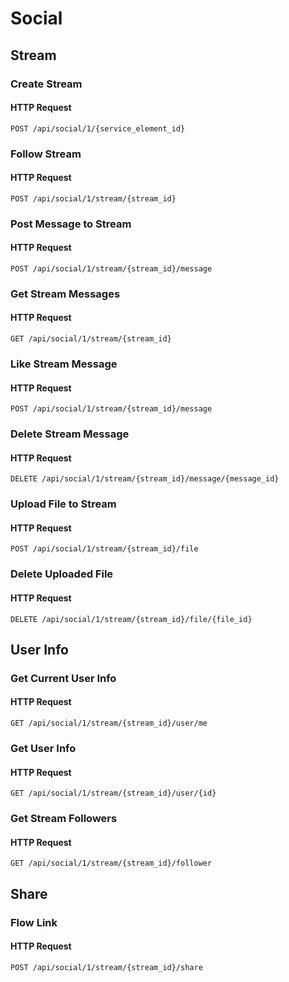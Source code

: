 # Social

## Stream

### Create Stream

#### HTTP Request

`POST /api/social/1/{service_element_id}`

### Follow Stream

#### HTTP Request

`POST /api/social/1/stream/{stream_id}`

### Post Message to Stream

#### HTTP Request

`POST /api/social/1/stream/{stream_id}/message`

### Get Stream Messages

#### HTTP Request

`GET /api/social/1/stream/{stream_id}`

### Like Stream Message

#### HTTP Request

`POST /api/social/1/stream/{stream_id}/message`

### Delete Stream Message

#### HTTP Request

`DELETE /api/social/1/stream/{stream_id}/message/{message_id}`

### Upload File to Stream

#### HTTP Request

`POST /api/social/1/stream/{stream_id}/file`

### Delete Uploaded File

#### HTTP Request

`DELETE /api/social/1/stream/{stream_id}/file/{file_id}`


## User Info

### Get Current User Info

#### HTTP Request

`GET /api/social/1/stream/{stream_id}/user/me`

### Get User Info

#### HTTP Request

`GET /api/social/1/stream/{stream_id}/user/{id}`

### Get Stream Followers

#### HTTP Request

`GET /api/social/1/stream/{stream_id}/follower`


## Share

### Flow Link

#### HTTP Request

`POST /api/social/1/stream/{stream_id}/share`
